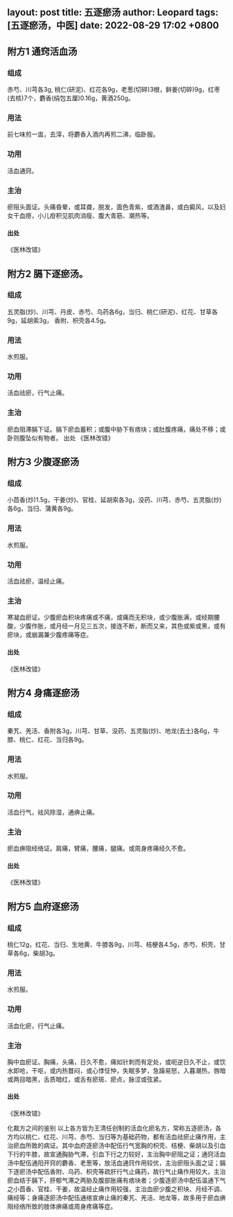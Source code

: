 
layout: post
title: 五逐瘀汤
author: Leopard
tags: [五逐瘀汤，中医]
date: 2022-08-29 17:02 +0800
---
## 附方1 通窍活血汤
### 组成
赤芍、川芎各3g, 桃仁(研泥)、红花各9g，老葱(切碎)3根，鲜姜(切碎)9g，红枣(去核)7个，麝香(绢包五厘)0.16g，黄酒250g。
### 用法
前七味煎一盅，去滓，将麝香入酒内再煎二沸，临卧服。
### 功用
活血通窍。
### 主治
瘀阻头面证。头痛昏晕，或耳聋，脱发，面色青紫，或酒渣鼻，或白癜风，以及妇女干血痨，小儿疳积见肌肉消瘦、腹大青筋、潮热等。
#### 出处
《医林改错》
## 附方2 膈下逐瘀汤。
### 组成
五灵脂(炒)、川芎、丹皮、赤芍、乌药各6g，当归、桃仁(研泥)、红花、甘草各9g，延胡索3g， 香附、枳壳各4.5g。
### 用法
水煎服。
### 功用
活血祛瘀，行气止痛。
### 主治
瘀血阻滞膈下证。膈下瘀血蓄积；或腹中胁下有痞块；或肚腹疼痛，痛处不移；或卧则腹坠似有物者。
出处
《医林改错》
## 附方3 少腹逐瘀汤
### 组成
小茴香(炒)1.5g，干姜(炒)、官桂、延胡索各3g，没药、川芎、赤芍、五灵脂(炒)各6g，当归、蒲黄各9g。
### 用法
水煎服。
### 功用
活血祛瘀，温经止痛。
### 主治
寒凝血瘀证。少腹瘀血积块疼痛或不痛，或痛而无积块，或少腹胀满，或经期腰酸，少腹作胀，或月经一月见三五次，接连不断，断而又来，其色或紫或黑，或有瘀块，或崩漏兼少腹疼痛等症。
#### 出处
《医林改错》
## 附方4 身痛逐瘀汤
### 组成
秦艽、羌活、香附各3g，川芎、甘草、没药、五灵脂(炒)、地龙(去土)各6g，牛膝、桃仁、红花、当归各9g。
### 用法
水煎服。
### 功用
活血行气，祛风除湿，通痹止痛。
### 主治
瘀血痹阻经络证。肩痛，臂痛，腰痛，腿痛。或周身疼痛经久不愈。
#### 出处
《医林改错》
## 附方5 血府逐瘀汤
### 组成
桃仁12g，红花、当归、生地黄、牛膝各9g，川芎、桔梗各4.5g，赤芍、枳壳、甘草各6g，柴胡3g。
### 用法
水煎服。
### 功用
活血化瘀，行气止痛。
### 主治
胸中血瘀证。胸痛，头痛，日久不愈，痛如针刺而有定处，或呃逆日久不止，或饮水即呛，干呕，或内热瞀闷，或心悸怔忡，失眠多梦，急躁易怒，入暮潮热，唇暗或两目暗黑，舌质暗红，或舌有瘀斑、瘀点，脉涩或弦紧。
#### 出处
《医林改错》


化裁方之间的鉴别
以上各方皆为王清任创制的活血化瘀名方，常称五逐瘀汤，各方均以桃仁、红花、川芎、赤芍、当归等为基础药物，都有活血祛瘀止痛作用，主治瘀血所致的病证。其中血府逐瘀汤中配伍行气宽胸的枳壳、桔梗、柴胡以及引血下行的牛膝，故宣通胸胁气滞，引血下行之力较好，主治胸中瘀阻之证；通窍活血汤中配伍通阳开窍的麝香、老葱等，放活血通窍作用较优，主治瘀阻头面之证；膈下逐瘀汤中配伍香附、乌药、枳壳等疏肝行气止痛药，故行气止痛作用较大，主治瘀血结于膈下，肝郁气滞之两胁及腹部胀痛有痞块者；少腹逐瘀汤中配伍温通下气之小茴香、官桂、干姜，故温经止痛作用较强，主治血瘀少腹之积块、月经不调、痛经等；身痛逐瘀汤中配伍通络宣痹止痛的秦艽、羌活、地龙等，故多用于瘀血痹阻经络所致的肢体痹痛或周身疼痛等症。